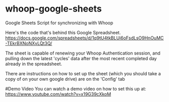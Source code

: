 # whoop-google-sheets
Google Sheets Script for synchronizing with Whoop

Here's the code that's behind this Google Spreadsheet.
https://docs.google.com/spreadsheets/d/1q9tU4tkBLUi6oFsdLsO9HnOuMC-TEkrBXNoNXvLQt3Q/

The sheet is capable of renewing your Whoop Authentication session, and pulling down the latest 'cycles' data after the most recent completed day already in the spreadsheet.

There are instructions on how to set up the sheet (which you should take a copy of on your own google drive) are on the 'Config' tab

#Demo Video
You can watch a demo video on how to set this up at: https://www.youtube.com/watch?v=x19G39cXkoM
